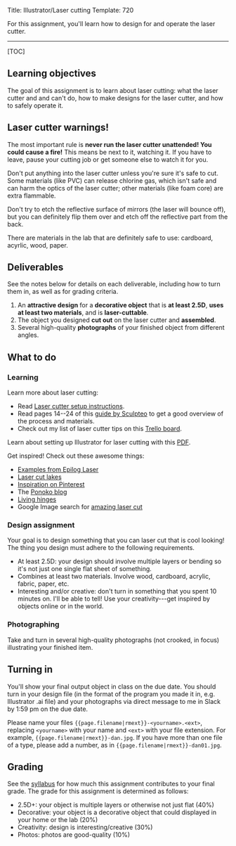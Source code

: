 Title: Illustrator/Laser cutting
Template: 720

For this assignment, you'll learn how to design for and operate the
laser cutter.

---

[TOC]

## Learning objectives
The goal of this assignment is to learn about laser cutting: what the
laser cutter and and can't do, how to make designs for the laser
cutter, and how to safely operate it.

## Laser cutter warnings!

The most important rule is **never run the laser cutter unattended!
You could cause a fire!** This means be next to it, watching it. If
you have to leave, pause your cutting job or get someone else to watch
it for you.

Don't put anything into the laser cutter unless you're sure it's
safe to cut. Some materials (like PVC) can release chlorine gas,
which isn't safe and can harm the optics of the laser cutter; other
materials (like foam core) are extra flammable.

Don't try to etch the reflective surface of mirrors (the laser will
bounce off), but you can definitely flip them over and etch off the
reflective part from the back.

There are materials in the lab that are definitely safe to use:
cardboard, acyrlic, wood, paper.

## Deliverables
See the notes below for details on each deliverable, including how to
turn them in, as well as for grading criteria.

1. An **attractive design** for a **decorative object** that is **at
	 least 2.5D**, **uses at least two materials**, and is
	 **laser-cuttable**.
2. The object you designed **cut out** on the laser cutter and
	 **assembled**.
3. Several high-quality **photographs** of your finished object from
	 different angles.

## What to do
### Learning
Learn more about laser cutting:

- Read [Laser cutter setup instructions](../lasercutter.html).
- Read pages 14--24 of this [guide by
	Sculpteo](../files/Sculpteo_ultimate_guide_laser_cutting.pdf)
	to get a good overview of the process and materials.
- Check out my list of laser cutter tips on this [Trello
	board](https://trello.com/b/JuxwmQhn/tips).

Learn about setting up Illustrator for laser cutting with this
[PDF](http://www.engraversnetwork.com/files/Configuring-Illustrator-CS3-with-ULS.pdf).

Get inspired! Check out these awesome things:

- [Examples from Epilog
	Laser](https://www.epiloglaser.com/how-it-works/laser-applications.htm)
- [Laser cut
	lakes](http://www.thisiscolossal.com/2013/01/explore-the-underwater-topography-of-north-american-lakes-with-these-laser-cut-wood-maps-by-below-the-boat/)
- [Inspiration on Pinterest](https://www.pinterest.com/ponoko/laser-cut-inspiration/)
- The [Ponoko blog](https://www.ponoko.com/blog/)
- [Living
	hinges](https://www.ponoko.com/blog/how-to-make/how-to-design-a-living-hinge/)
- Google Image search for [amazing laser
	cut](https://www.google.com/search?hl=en&gbv=2&tbm=isch&sa=1&q=amazing+laser+cut)

### Design assignment
Your goal is to design something that you can laser cut that is cool
looking! The thing you design must adhere to the following
requirements.

- At least 2.5D: your design should involve multiple layers or bending
	so it's not just one single flat sheet of something.
- Combines at least two materials. Involve wood, cardboard, acrylic,
	fabric, paper, etc.
- Interesting and/or creative: don't turn in something that you spent
	10 minutes on. I'll be able to tell! Use your creativity---get
	inspired by objects online or in the world.

### Photographing

Take and turn in several high-quality photographs (not crooked, in
focus) illustrating your finished item.

## Turning in
You'll show your final output object in class on the due date. You
should turn in your design file (in the format of the program you made
it in, e.g. Illustrator .ai file) and your photographs via direct
message to me in Slack by 1:59 pm on the due date.

Please name your files `{{page.filename|rmext}}-<yourname>.<ext>`,
replacing `<yourname>` with your name and `<ext>` with your file
extension. For example, `{{page.filename|rmext}}-dan.jpg`. If you have
more than one file of a type, please add a number, as in
`{{page.filename|rmext}}-dan01.jpg`.

## Grading

See the [syllabus](/{{page.roots[0]}}/syllabus.html) for how much this
assignment contributes to your final grade. The grade for this
assignment is determined as follows:

- 2.5D+: your object is multiple layers or otherwise not just flat (40%)
- Decorative: your object is a decorative object that could 
	displayed in your home or the lab (20%)
- Creativity: design is interesting/creative (30%)
- Photos: photos are good-quality (10%)
